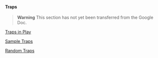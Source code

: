 #### Traps

> **Warning**
> This section has not yet been transferred from the Google Doc.

[Traps in Play](./Traps_in_Play.md)

[Sample Traps](./Traps_Samples.md)

[Random Traps](./Traps_Random.md)
